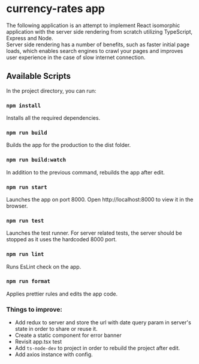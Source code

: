 # currency-rates app
The following application is an attempt to implement React isomorphic application with the server side rendering from scratch utilizing TypeScript, Express and Node.   
Server side rendering has a number of benefits, such as faster initial page loads, which enables search engines to crawl your pages and improves user experience in the case of slow internet connection.
 


## Available Scripts

In the project directory, you can run:

### `npm install`
Installs all the required dependencies.

### `npm run build`
Builds the app for the production to the dist folder.

### `npm run build:watch`
In addition to the previous command, rebuilds the app after edit.

### `npm run start`
Launches the app on port 8000. Open http://localhost:8000 to view it in the browser.

### `npm run test` 
Launches the test runner.
For server related tests, the server should be stopped as it uses the hardcoded 8000 port.

### `npm run lint` 
Runs EsLint check on the app.

### `npm run format` 
Applies prettier rules and edits the app code. 

### Things to improve:   
* Add redux to server and store the url with date query param in server's state in order to share or reuse it.  
* Create a static component for error banner  
* Revisit app.tsx test
* Add `ts-node-dev` to project in order to rebuild the project after edit.  
* Add axios instance with config.
